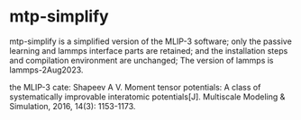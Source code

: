 # mtp-simplify
mtp-simplify is a simplified version of the MLIP-3 software;
only the passive learning and lammps interface parts are retained;
and the installation steps and compilation environment are unchanged;
The version of lammps is lammps-2Aug2023.

the MLIP-3 cate: Shapeev A V. Moment tensor potentials: A class of systematically improvable interatomic potentials[J]. Multiscale Modeling & Simulation, 2016, 14(3): 1153-1173.
